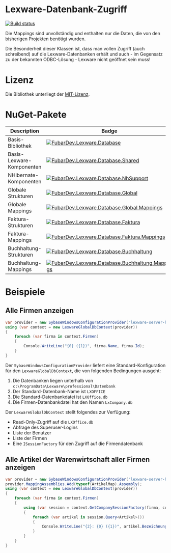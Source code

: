 ﻿# Lexware-Datenbank-Zugriff

[![Build status](https://build.fubar-dev.de/app/rest/builds/buildType:%28id:Lexware_ReleaseBuild%29/statusIcon)](https://build.fubar-dev.com/project.html?projectId=Lexware)

Die Mappings sind unvollständig und enthalten nur die Daten, die
von den bisherigen Projekten benötigt wurden.

Die Besonderheit dieser Klassen ist, dass man vollen Zugriff (auch schreibend)
auf die Lexware-Datenbanken erhält und auch - im Gegensatz zu der bekannten
ODBC-Lösung - Lexware nicht geöffnet sein muss!

# Lizenz

Die Bibliothek unterliegt der [MIT-Lizenz](http://opensource.org/licenses/MIT).

# NuGet-Pakete

| Description				| Badge |
|---------------------------|-------|
| Basis-Bibliothek			| [![FubarDev.Lexware.Database](https://img.shields.io/nuget/v/FubarDev.Lexware.Database.svg)](https://www.nuget.org/packages/FubarDev.Lexware.Database) |
| Basis-Lexware-Komponenten	| [![FubarDev.Lexware.Database.Shared](https://img.shields.io/nuget/v/FubarDev.Lexware.Database.Shared.svg)](https://www.nuget.org/packages/FubarDev.Lexware.Database.Shared) |
| NHibernate-Komponenten	| [![FubarDev.Lexware.Database.NhSupport](https://img.shields.io/nuget/v/FubarDev.Lexware.Database.NhSupport.svg)](https://www.nuget.org/packages/FubarDev.Lexware.Database.NhSupport) |
| Globale Strukturen    	| [![FubarDev.Lexware.Database.Global](https://img.shields.io/nuget/v/FubarDev.Lexware.Database.Global.svg)](https://www.nuget.org/packages/FubarDev.Lexware.Database.Global) |
| Globale Mappings      	| [![FubarDev.Lexware.Database.Global.Mappings](https://img.shields.io/nuget/v/FubarDev.Lexware.Database.Global.Mappings.svg)](https://www.nuget.org/packages/FubarDev.Lexware.Database.Global.Mappings) |
| Faktura-Strukturen    	| [![FubarDev.Lexware.Database.Faktura](https://img.shields.io/nuget/v/FubarDev.Lexware.Database.Faktura.svg)](https://www.nuget.org/packages/FubarDev.Lexware.Database.Faktura) |
| Faktura-Mappings      	| [![FubarDev.Lexware.Database.Faktura.Mappings](https://img.shields.io/nuget/v/FubarDev.Lexware.Database.Faktura.Mappings.svg)](https://www.nuget.org/packages/FubarDev.Lexware.Database.Faktura.Mappings) |
| Buchhaltung-Strukturen   	| [![FubarDev.Lexware.Database.Buchhaltung](https://img.shields.io/nuget/v/FubarDev.Lexware.Database.Buchhaltung.svg)](https://www.nuget.org/packages/FubarDev.Lexware.Database.Buchhaltung) |
| Buchhaltung-Mappings     	| [![FubarDev.Lexware.Database.Buchhaltung.Mappings](https://img.shields.io/nuget/v/FubarDev.Lexware.Database.Buchhaltung.Mappings.svg)](https://www.nuget.org/packages/FubarDev.Lexware.Database.Buchhaltung.Mappings) |

# Beispiele

## Alle Firmen anzeigen

```csharp
var provider = new SybaseWindowsConfigurationProvider("lexware-server-hostname-or-ip");
using (var context = new LexwareGlobalDbContext(provider))
{
    foreach (var firma in context.Firmen)
    {
        Console.WriteLine("{0} ({1})", firma.Name, firma.Id);
    }
}
```

Der `SybaseWindowsConfigurationProvider` liefert eine Standard-Konfiguration für den `LexwareGlobalDbContext`, die von folgenden Bedingungen ausgeht:

1. Die Datenbanken liegen unterhalb von `c:\ProgramData\Lexware\professional\Datenbank`
2. Der Standard-Datenbank-Name ist `LXOFFICE`
3. Die Standard-Datenbankdatei ist `LXOffice.db`
4. Die Firmen-Datenbankdatei hat den Namen `LxCompany.db`

Der `LexwareGlobalDbContext` stellt folgendes zur Verfügung:

* Read-Only-Zugriff auf die `LXOffice.db`
* Abfrage des Superuser-Logins
* Liste der Benutzer
* Liste der Firmen
* Eine `ISessionFactory` für den Zugriff auf die Firmendatenbank

## Alle Artikel der Warenwirtschaft aller Firmen anzeigen

```csharp
var provider = new SybaseWindowsConfigurationProvider("lexware-server-hostname-or-ip");
provider.MappingAssemblies.Add(typeof(ArtikelMap).Assembly);
using (var context = new LexwareGlobalDbContext(provider))
{
    foreach (var firma in context.Firmen)
    {
        using (var session = context.GetCompanySessionFactory(firma, context.SuperUserLogin).OpenSession())
        {
            foreach (var artikel in session.Query<Artikel>())
            {
                Console.WriteLine("{2}: {0} ({1})", artikel.Bezeichnung, artikel.SheetNr, artikel.ArtikelNr);
            }
        }
    }
}
```
